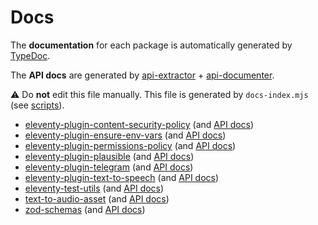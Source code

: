 
# Docs

The **documentation** for each package is automatically generated by [TypeDoc](https://typedoc.org/).

The **API docs** are generated by [api-extractor](https://api-extractor.com/) + [api-documenter](https://api-extractor.com/pages/setup/generating_docs/).

:warning: Do **not** edit this file manually. This file is generated by `docs-index.mjs` (see [scripts](https://github.com/jackdbd/undici/tree/main/scripts/README.md)).

- [eleventy-plugin-content-security-policy](./eleventy-plugin-content-security-policy/index.html) (and [API docs](https://github.com/jackdbd/undici/tree/main/packages/eleventy-plugin-content-security-policy/api-docs/index.md))
- [eleventy-plugin-ensure-env-vars](./eleventy-plugin-ensure-env-vars/index.html) (and [API docs](https://github.com/jackdbd/undici/tree/main/packages/eleventy-plugin-ensure-env-vars/api-docs/index.md))
- [eleventy-plugin-permissions-policy](./eleventy-plugin-permissions-policy/index.html) (and [API docs](https://github.com/jackdbd/undici/tree/main/packages/eleventy-plugin-permissions-policy/api-docs/index.md))
- [eleventy-plugin-plausible](./eleventy-plugin-plausible/index.html) (and [API docs](https://github.com/jackdbd/undici/tree/main/packages/eleventy-plugin-plausible/api-docs/index.md))
- [eleventy-plugin-telegram](./eleventy-plugin-telegram/index.html) (and [API docs](https://github.com/jackdbd/undici/tree/main/packages/eleventy-plugin-telegram/api-docs/index.md))
- [eleventy-plugin-text-to-speech](./eleventy-plugin-text-to-speech/index.html) (and [API docs](https://github.com/jackdbd/undici/tree/main/packages/eleventy-plugin-text-to-speech/api-docs/index.md))
- [eleventy-test-utils](./eleventy-test-utils/index.html) (and [API docs](https://github.com/jackdbd/undici/tree/main/packages/eleventy-test-utils/api-docs/index.md))
- [text-to-audio-asset](./text-to-audio-asset/index.html) (and [API docs](https://github.com/jackdbd/undici/tree/main/packages/text-to-audio-asset/api-docs/index.md))
- [zod-schemas](./zod-schemas/index.html) (and [API docs](https://github.com/jackdbd/undici/tree/main/packages/zod-schemas/api-docs/index.md))